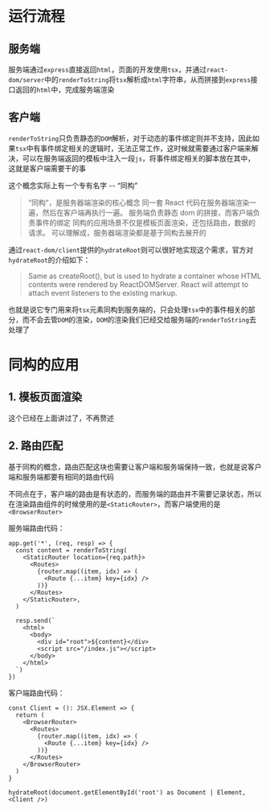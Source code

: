 # 运行流程

## 服务端

服务端通过`express`直接返回`html`，页面的开发使用`tsx`，并通过`react-dom/server`中的`renderToString`将`tsx`解析成`html`字符串，从而拼接到`express`接口返回的`html`中，完成服务端渲染

## 客户端

`renderToString`只负责静态的`DOM`解析，对于动态的事件绑定则并不支持，因此如果`tsx`中有事件绑定相关的逻辑时，无法正常工作，这时候就需要通过客户端来解决，可以在服务端返回的模板中注入一段`js`，将事件绑定相关的脚本放在其中，这就是客户端需要干的事

这个概念实际上有一个专有名字 -- “同构”

> “同构”，是服务器端渲染的核心概念
> 同一套 React 代码在服务器端渲染一遍，然后在客户端再执行一遍。
> 服务端负责静态 dom 的拼接，而客户端负责事件的绑定
> 同构的应用场景不仅是模板页面渲染，还包括路由，数据的请求。
> 可以理解成，服务器端渲染都是基于同构去展开的

通过`react-dom/client`提供的`hydrateRoot`则可以很好地实现这个需求，官方对`hydrateRoot`的介绍如下：

> Same as createRoot(), but is used to hydrate a container whose HTML contents were rendered by ReactDOMServer. React will attempt to attach event listeners to the existing markup.

也就是说它专门用来将`tsx`元素同构到服务端的，只会处理`tsx`中的事件相关的部分，而不会去管`DOM`的渲染，`DOM`的渲染我们已经交给服务端的`renderToString`去处理了

# 同构的应用

## 1. 模板页面渲染

这个已经在上面讲过了，不再赘述

## 2. 路由匹配

基于同构的概念，路由匹配这块也需要让客户端和服务端保持一致，也就是说客户端和服务端都要有相同的路由代码

不同点在于，客户端的路由是有状态的，而服务端的路由并不需要记录状态，所以在渲染路由组件的时候使用的是`<StaticRouter>`，而客户端使用的是`<BrowserRouter>`

服务端路由代码：

```tsx
app.get('*', (req, resp) => {
  const content = renderToString(
    <StaticRouter location={req.path}>
      <Routes>
        {router.map((item, idx) => (
          <Route {...item} key={idx} />
        ))}
      </Routes>
    </StaticRouter>,
  )

  resp.send(`
    <html>
      <body>
        <div id="root">${content}</div>
        <script src="/index.js"></script>
      </body>
    </html>
  `)
})
```

客户端路由代码：

```tsx
const Client = (): JSX.Element => {
  return (
    <BrowserRouter>
      <Routes>
        {router.map((item, idx) => (
          <Route {...item} key={idx} />
        ))}
      </Routes>
    </BrowserRouter>
  )
}

hydrateRoot(document.getElementById('root') as Document | Element, <Client />)
```
